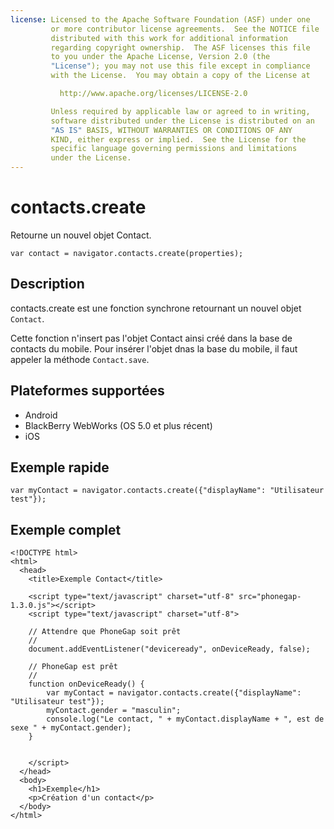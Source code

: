 ```yaml
---
license: Licensed to the Apache Software Foundation (ASF) under one
         or more contributor license agreements.  See the NOTICE file
         distributed with this work for additional information
         regarding copyright ownership.  The ASF licenses this file
         to you under the Apache License, Version 2.0 (the
         "License"); you may not use this file except in compliance
         with the License.  You may obtain a copy of the License at

           http://www.apache.org/licenses/LICENSE-2.0

         Unless required by applicable law or agreed to in writing,
         software distributed under the License is distributed on an
         "AS IS" BASIS, WITHOUT WARRANTIES OR CONDITIONS OF ANY
         KIND, either express or implied.  See the License for the
         specific language governing permissions and limitations
         under the License.
---
```


contacts.create
===============

Retourne un nouvel objet Contact.

    var contact = navigator.contacts.create(properties);

Description
-----------

contacts.create est une fonction synchrone retournant un nouvel objet `Contact`.

Cette fonction n'insert pas l'objet Contact ainsi créé dans la base de contacts du mobile.  Pour insérer l'objet dnas la base du mobile, il faut appeler la méthode `Contact.save`.

Plateformes supportées
----------------------

- Android
- BlackBerry WebWorks (OS 5.0 et plus récent)
- iOS

Exemple rapide
--------------

    var myContact = navigator.contacts.create({"displayName": "Utilisateur test"});

Exemple complet
---------------

    <!DOCTYPE html>
    <html>
      <head>
        <title>Exemple Contact</title>

        <script type="text/javascript" charset="utf-8" src="phonegap-1.3.0.js"></script>
        <script type="text/javascript" charset="utf-8">

        // Attendre que PhoneGap soit prêt
        //
        document.addEventListener("deviceready", onDeviceReady, false);

        // PhoneGap est prêt
        //
        function onDeviceReady() {
			var myContact = navigator.contacts.create({"displayName": "Utilisateur test"});
			myContact.gender = "masculin";
			console.log("Le contact, " + myContact.displayName + ", est de sexe " + myContact.gender);
        }
    

        </script>
      </head>
      <body>
        <h1>Exemple</h1>
        <p>Création d'un contact</p>
      </body>
    </html>
